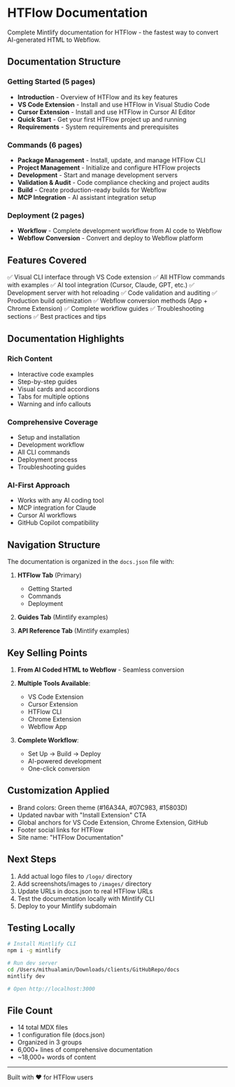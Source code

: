 # HTFlow Documentation

Complete Mintlify documentation for HTFlow - the fastest way to convert AI-generated HTML to Webflow.

## Documentation Structure

### Getting Started (5 pages)

- **Introduction** - Overview of HTFlow and its key features
- **VS Code Extension** - Install and use HTFlow in Visual Studio Code
- **Cursor Extension** - Install and use HTFlow in Cursor AI Editor
- **Quick Start** - Get your first HTFlow project up and running
- **Requirements** - System requirements and prerequisites

### Commands (6 pages)

- **Package Management** - Install, update, and manage HTFlow CLI
- **Project Management** - Initialize and configure HTFlow projects
- **Development** - Start and manage development servers
- **Validation & Audit** - Code compliance checking and project audits
- **Build** - Create production-ready builds for Webflow
- **MCP Integration** - AI assistant integration setup

### Deployment (2 pages)

- **Workflow** - Complete development workflow from AI code to Webflow
- **Webflow Conversion** - Convert and deploy to Webflow platform

## Features Covered

✅ Visual CLI interface through VS Code extension
✅ All HTFlow commands with examples
✅ AI tool integration (Cursor, Claude, GPT, etc.)
✅ Development server with hot reloading
✅ Code validation and auditing
✅ Production build optimization
✅ Webflow conversion methods (App + Chrome Extension)
✅ Complete workflow guides
✅ Troubleshooting sections
✅ Best practices and tips

## Documentation Highlights

### Rich Content

- Interactive code examples
- Step-by-step guides
- Visual cards and accordions
- Tabs for multiple options
- Warning and info callouts

### Comprehensive Coverage

- Setup and installation
- Development workflow
- All CLI commands
- Deployment process
- Troubleshooting guides

### AI-First Approach

- Works with any AI coding tool
- MCP integration for Claude
- Cursor AI workflows
- GitHub Copilot compatibility

## Navigation Structure

The documentation is organized in the `docs.json` file with:

1. **HTFlow Tab** (Primary)

   - Getting Started
   - Commands
   - Deployment

2. **Guides Tab** (Mintlify examples)
3. **API Reference Tab** (Mintlify examples)

## Key Selling Points

1. **From AI Coded HTML to Webflow** - Seamless conversion
2. **Multiple Tools Available**:

   - VS Code Extension
   - Cursor Extension
   - HTFlow CLI
   - Chrome Extension
   - Webflow App

3. **Complete Workflow**:
   - Set Up → Build → Deploy
   - AI-powered development
   - One-click conversion

## Customization Applied

- Brand colors: Green theme (#16A34A, #07C983, #15803D)
- Updated navbar with "Install Extension" CTA
- Global anchors for VS Code Extension, Chrome Extension, GitHub
- Footer social links for HTFlow
- Site name: "HTFlow Documentation"

## Next Steps

1. Add actual logo files to `/logo/` directory
2. Add screenshots/images to `/images/` directory
3. Update URLs in docs.json to real HTFlow URLs
4. Test the documentation locally with Mintlify CLI
5. Deploy to your Mintlify subdomain

## Testing Locally

```bash
# Install Mintlify CLI
npm i -g mintlify

# Run dev server
cd /Users/mithualamin/Downloads/clients/GitHubRepo/docs
mintlify dev

# Open http://localhost:3000
```

## File Count

- 14 total MDX files
- 1 configuration file (docs.json)
- Organized in 3 groups
- 6,000+ lines of comprehensive documentation
- ~18,000+ words of content

---

Built with ❤️ for HTFlow users
